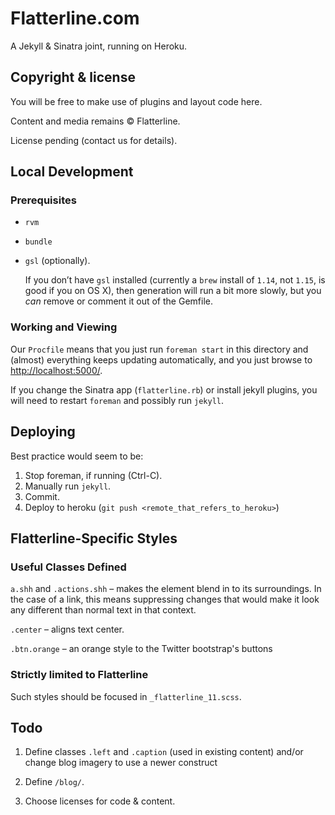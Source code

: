 Flatterline.com
===============

A Jekyll & Sinatra joint, running on Heroku.

Copyright & license
-------------------

You will be free to make use of plugins and layout code here.

Content and media remains © Flatterline.

License pending (contact us for details).

Local Development
-----------------

### Prerequisites

- `rvm`
- `bundle`
- `gsl` (optionally).
  
  If you don’t have `gsl` installed (currently a `brew` install of `1.14`, not `1.15`, is good if you on OS X), then generation will run a bit more slowly, but you _can_ remove or comment it out of the Gemfile.

### Working and Viewing

Our `Procfile` means that you just run `foreman start` in this directory
and (almost) everything keeps updating automatically,
and you just browse to
<http://localhost:5000/>.

If you change the Sinatra app (`flatterline.rb`) or install jekyll plugins,
you will need to restart `foreman` and possibly run `jekyll`.

## Deploying

Best practice would seem to be:

1. Stop foreman, if running (Ctrl-C).
2. Manually run `jekyll`.
3. Commit.
4. Deploy to heroku (`git push <remote_that_refers_to_heroku>`)

Flatterline-Specific Styles
---------------------------

### Useful Classes Defined

`a.shh` and `.actions.shh`  – makes the element blend in to its surroundings. In the case of a link, this means suppressing changes that would make it look any different than normal text in that context.

`.center` – aligns text center.

`.btn.orange` – an orange style to the Twitter bootstrap's buttons

### Strictly limited to Flatterline

Such styles should be focused in `_flatterline_11.scss`.

Todo
----

1. Define classes `.left` and `.caption` (used in existing content) and/or change blog imagery to use a newer construct

2. Define `/blog/`.

3. Choose licenses for code & content.